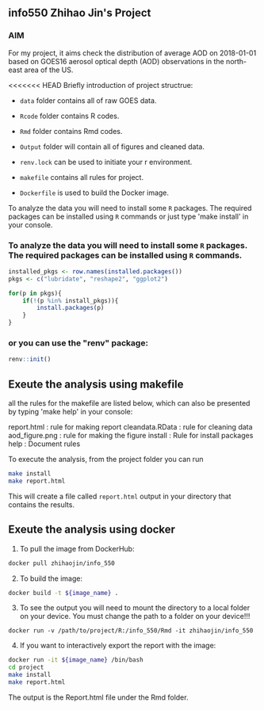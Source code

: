 ## info550 Zhihao Jin's Project

### AIM
For my project, it aims check the distribution of average AOD on 2018-01-01 based on GOES16 aerosol optical depth (AOD) observations in the north-east area of the US.

<<<<<<< HEAD
Briefly introduction of project structrue: 
  * `data` folder contains all of raw GOES data.
  * `Rcode` folder contains R codes.
  * `Rmd` folder contains Rmd codes.
  * `Output` folder will contain all of figures and cleaned data.

  * `renv.lock` can be used to initiate your r environment.
  * `makefile` contains all rules for project.
  * `Dockerfile` is used to build the Docker image.

To analyze the data you will need to install some `R` packages. The required packages can be installed using `R` commands or just type 'make install' in your console.

### To analyze the data you will need to install some `R` packages. The required packages can be installed using `R` commands.

``` r
installed_pkgs <- row.names(installed.packages())
pkgs <- c("lubridate", "reshape2", "ggplot2")

for(p in pkgs){
	if(!(p %in% install_pkgs)){
		install.packages(p)
	}
}
```
### or you can use the "renv" package:

``` r
renv::init()
```

## Exeute the analysis using makefile

all the rules for the makefile are listed below, which can also be presented by typing 'make help' in your console:

 report.html : rule for making report
 cleandata.RData : rule for cleaning data
 aod_figure.png : rule for making the figure
 install : Rule for install packages
 help : Document rules

To execute the analysis, from the project folder you can run 

``` bash
make install
make report.html
```

This will create a file called `report.html` output in your directory that contains the results.

## Exeute the analysis using docker

1. To pull the image from DockerHub:
```bash
docker pull zhihaojin/info_550
```
2. To build the image:
```bash
docker build -t ${image_name} .
```
3. To see the output you will need to mount the directory to a local folder on your device. You must change the path to a folder on your device!!!
```
docker run -v /path/to/project/R:/info_550/Rmd -it zhihaojin/info_550
```
4. If you want to interactively export the report with the image:
```bash
docker run -it ${image_name} /bin/bash
cd project
make install
make report.html
```
The output is the Report.html file under the Rmd folder.
